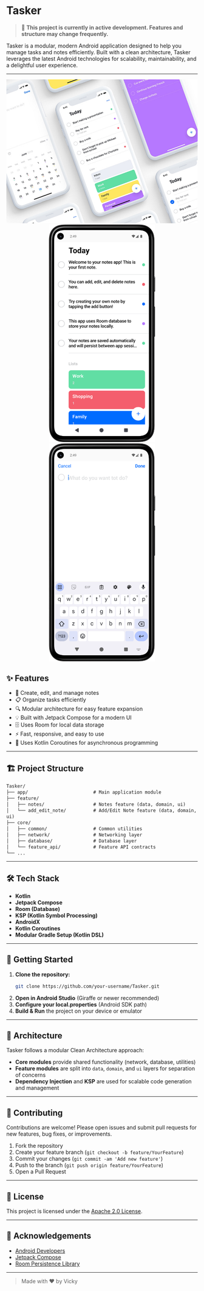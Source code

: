 # Tasker

> 🚧 **This project is currently in active development. Features and structure may change frequently.**

Tasker is a modular, modern Android application designed to help you manage tasks and notes efficiently. Built with a clean architecture, Tasker leverages the latest Android technologies for scalability, maintainability, and a delightful user experience.

---

<div style="text-align:center;">
<img src="graphics/ui.jpg" width="700">
</div>

<div style="text-align:center;">
  <img src="graphics/1.png" width="280">
  <img src="graphics/2.png" width="280">
</div>

## ✨ Features

- 📝 Create, edit, and manage notes
- 📋 Organize tasks efficiently
- 🔍 Modular architecture for easy feature expansion
- 💡 Built with Jetpack Compose for a modern UI
- 🗄️ Uses Room for local data storage
- ⚡ Fast, responsive, and easy to use
- 🔄 Uses Kotlin Coroutines for asynchronous programming

---

## 🏗️ Project Structure

```
Tasker/
├── app/                        # Main application module
├── feature/
│   ├── notes/                  # Notes feature (data, domain, ui)
│   └── add_edit_note/          # Add/Edit Note feature (data, domain, ui)
├── core/
│   ├── common/                 # Common utilities
│   ├── network/                # Networking layer
│   ├── database/               # Database layer
│   └── feature_api/            # Feature API contracts
└── ...
```

---

## 🛠️ Tech Stack

- **Kotlin**
- **Jetpack Compose**
- **Room (Database)**
- **KSP (Kotlin Symbol Processing)**
- **AndroidX**
- **Kotlin Coroutines**
- **Modular Gradle Setup (Kotlin DSL)**

---

## 🚀 Getting Started

1. **Clone the repository:**
   ```sh
   git clone https://github.com/your-username/Tasker.git
   ```
2. **Open in Android Studio** (Giraffe or newer recommended)
3. **Configure your local.properties** (Android SDK path)
4. **Build & Run** the project on your device or emulator

---

## 🧩 Architecture

Tasker follows a modular Clean Architecture approach:

- **Core modules** provide shared functionality (network, database, utilities)
- **Feature modules** are split into `data`, `domain`, and `ui` layers for separation of concerns
- **Dependency Injection** and **KSP** are used for scalable code generation and management

---

## 🤝 Contributing

Contributions are welcome! Please open issues and submit pull requests for new features, bug fixes, or improvements.

1. Fork the repository
2. Create your feature branch (`git checkout -b feature/YourFeature`)
3. Commit your changes (`git commit -am 'Add new feature'`)
4. Push to the branch (`git push origin feature/YourFeature`)
5. Open a Pull Request

---

## 📄 License

This project is licensed under the [Apache 2.0 License](LICENSE).

---

## 🙏 Acknowledgements

- [Android Developers](https://developer.android.com/)
- [Jetpack Compose](https://developer.android.com/jetpack/compose)
- [Room Persistence Library](https://developer.android.com/jetpack/androidx/releases/room)

---

> Made with ❤️ by Vicky
